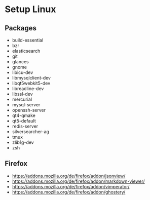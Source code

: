 # Setup Linux

## Packages

* build-essential
* bzr
* elasticsearch
* git
* glances
* gnome
* libicu-dev
* libmysqlclient-dev
* libqt5webkit5-dev
* libreadline-dev
* libssl-dev
* mercurial
* mysql-server
* openssh-server
* qt4-qmake
* qt5-default
* redis-server
* silversearcher-ag
* tmux
* zlib1g-dev
* zsh

## Firefox

* https://addons.mozilla.org/de/firefox/addon/jsonview/
* https://addons.mozilla.org/de/firefox/addon/markdown-viewer/
* https://addons.mozilla.org/de/firefox/addon/vimperator/
* https://addons.mozilla.org/de/firefox/addon/ghostery/

